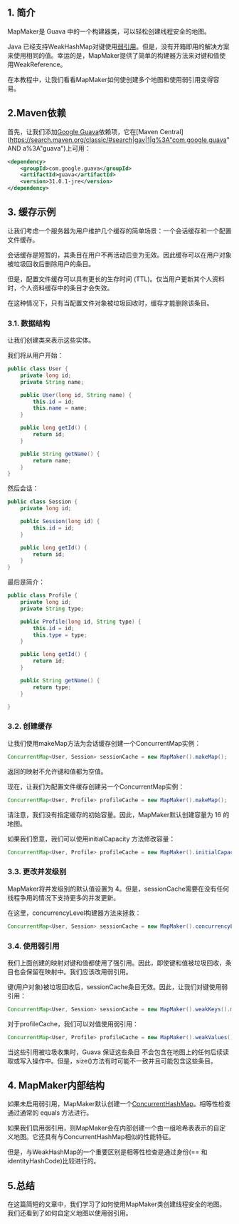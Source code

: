## 1. 简介

MapMaker是 Guava 中的一个构建器类，可以轻松创建线程安全的地图。

Java 已经支持WeakHashMap对键使用[弱引用](https://www.baeldung.com/java-weak-reference)。但是，没有开箱即用的解决方案来使用相同的值。幸运的是，MapMaker提供了简单的构建器方法来对键和值使用WeakReference。

在本教程中，让我们看看MapMaker如何使创建多个地图和使用弱引用变得容易。

## 2.Maven依赖

首先，让我们添加[Google Guava](https://www.baeldung.com/whats-new-in-guava-19)依赖项，它在[Maven Central](https://search.maven.org/classic/#search|gav|1|g%3A"com.google.guava" AND a%3A"guava")上可用：

```xml
<dependency>
    <groupId>com.google.guava</groupId>
    <artifactId>guava</artifactId>
    <version>31.0.1-jre</version>
</dependency>
```

## 3. 缓存示例

让我们考虑一个服务器为用户维护几个缓存的简单场景：一个会话缓存和一个配置文件缓存。

会话缓存是短暂的，其条目在用户不再活动后变为无效。因此缓存可以在用户对象被垃圾回收后删除用户的条目。

但是，配置文件缓存可以具有更长的生存时间 (TTL)。仅当用户更新其个人资料时，个人资料缓存中的条目才会失效。

在这种情况下，只有当配置文件对象被垃圾回收时，缓存才能删除该条目。

### 3.1. 数据结构

让我们创建类来表示这些实体。

我们将从用户开始：

```java
public class User {
    private long id;
    private String name;

    public User(long id, String name) {
        this.id = id;
        this.name = name;
    }

    public long getId() {
        return id;
    }

    public String getName() {
        return name;
    }
}
```

然后会话：

```java
public class Session {
    private long id;

    public Session(long id) {
        this.id = id;
    }

    public long getId() {
        return id;
    }
}

```

最后是简介：

```java
public class Profile {
    private long id;
    private String type;

    public Profile(long id, String type) {
        this.id = id;
        this.type = type;
    }

    public long getId() {
        return id;
    }

    public String getName() {
        return type;
    }

}
```

### 3.2. 创建缓存

让我们使用makeMap方法为会话缓存创建一个ConcurrentMap实例：

```java
ConcurrentMap<User, Session> sessionCache = new MapMaker().makeMap();
```

返回的映射不允许键和值都为空值。

现在，让我们为配置文件缓存创建另一个ConcurrentMap实例：

```java
ConcurrentMap<User, Profile> profileCache = new MapMaker().makeMap();
```

请注意，我们没有指定缓存的初始容量。因此，MapMaker默认创建容量为 16 的地图。

如果我们愿意，我们可以使用initialCapacity 方法修改容量：

```java
ConcurrentMap<User, Profile> profileCache = new MapMaker().initialCapacity(100).makeMap();
```

### 3.3. 更改并发级别

MapMaker将并发级别的默认值设置为 4。但是，sessionCache需要在没有任何线程争用的情况下支持更多的并发更新。

在这里，concurrencyLevel构建器方法来拯救：

```java
ConcurrentMap<User, Session> sessionCache = new MapMaker().concurrencyLevel(10).makeMap();
```

### 3.4. 使用弱引用

我们上面创建的映射对键和值都使用了强引用。因此，即使键和值被垃圾回收，条目也会保留在映射中。我们应该改用弱引用。

键(用户对象)被垃圾回收后，sessionCache条目无效。因此，让我们对键使用弱引用：

```java
ConcurrentMap<User, Session> sessionCache = new MapMaker().weakKeys().makeMap();
```

对于profileCache，我们可以对值使用弱引用：

```java
ConcurrentMap<User, Profile> profileCache = new MapMaker().weakValues().makeMap();
```

当这些引用被垃圾收集时，Guava 保证这些条目 不会包含在地图上的任何后续读取或写入操作中。但是，size()方法有时可能不一致并且可能包含这些条目。

## 4. MapMaker内部结构

如果未启用弱引用，MapMaker默认创建一个[ConcurrentHashMap](https://www.baeldung.com/java-concurrent-map#concurrenthashmap)。相等性检查通过通常的 equals 方法进行。

如果我们启用弱引用，则MapMaker会在内部创建一个由一组哈希表表示的自定义地图。它还具有与ConcurrentHashMap相似的性能特征。

但是，与WeakHashMap的一个重要区别是相等性检查是通过身份(== 和identityHashCode)比较进行的。

## 5.总结

在这篇简短的文章中，我们学习了如何使用MapMaker类创建线程安全的地图。我们还看到了如何自定义地图以使用弱引用。